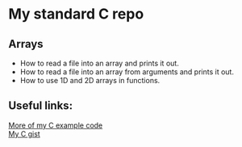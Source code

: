 # My standard C repo

## Arrays

- How to read a file into an array and prints it out.  
- How to read a file into an array from arguments and prints it out.
- How to use 1D and 2D arrays in functions.

## Useful links:  
[More of my C example code](https://acry.github.io/c.html)  
[My C gist](https://gist.github.com/Acry/554e04bab3a2669a5ba2ecd4d673e875)  
